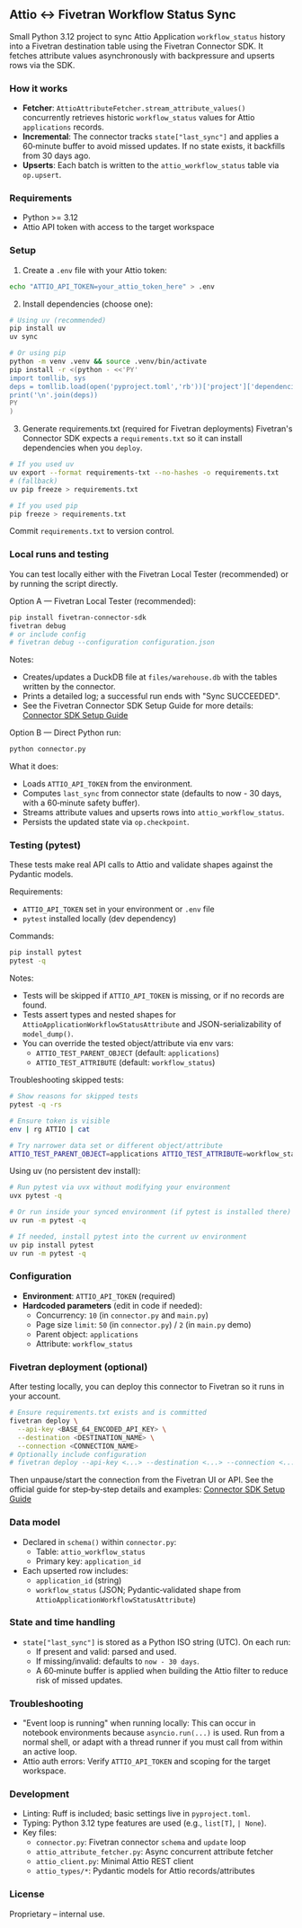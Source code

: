 ## Attio ↔ Fivetran Workflow Status Sync

Small Python 3.12 project to sync Attio Application `workflow_status` history into a Fivetran destination table using the Fivetran Connector SDK. It fetches attribute values asynchronously with backpressure and upserts rows via the SDK.

### How it works
- **Fetcher**: `AttioAttributeFetcher.stream_attribute_values()` concurrently retrieves historic `workflow_status` values for Attio `applications` records.
- **Incremental**: The connector tracks `state["last_sync"]` and applies a 60‑minute buffer to avoid missed updates. If no state exists, it backfills from 30 days ago.
- **Upserts**: Each batch is written to the `attio_workflow_status` table via `op.upsert`.

### Requirements
- Python >= 3.12
- Attio API token with access to the target workspace

### Setup
1. Create a `.env` file with your Attio token:
```bash
echo "ATTIO_API_TOKEN=your_attio_token_here" > .env
```
2. Install dependencies (choose one):
```bash
# Using uv (recommended)
pip install uv
uv sync

# Or using pip
python -m venv .venv && source .venv/bin/activate
pip install -r <(python - <<'PY'
import tomllib, sys
deps = tomllib.load(open('pyproject.toml','rb'))['project']['dependencies']
print('\n'.join(deps))
PY
)
```
3. Generate requirements.txt (required for Fivetran deployments)
Fivetran's Connector SDK expects a `requirements.txt` so it can install dependencies when you `deploy`.

```bash
# If you used uv
uv export --format requirements-txt --no-hashes -o requirements.txt
# (fallback)
uv pip freeze > requirements.txt

# If you used pip
pip freeze > requirements.txt
```
Commit `requirements.txt` to version control.


### Local runs and testing
You can test locally either with the Fivetran Local Tester (recommended) or by running the script directly.

Option A — Fivetran Local Tester (recommended):
```bash
pip install fivetran-connector-sdk
fivetran debug
# or include config
# fivetran debug --configuration configuration.json
```
Notes:
- Creates/updates a DuckDB file at `files/warehouse.db` with the tables written by the connector.
- Prints a detailed log; a successful run ends with "Sync SUCCEEDED".
- See the Fivetran Connector SDK Setup Guide for more details: [Connector SDK Setup Guide](https://fivetran.com/docs/connector-sdk/setup-guide)

Option B — Direct Python run:
```bash
python connector.py
```
What it does:
- Loads `ATTIO_API_TOKEN` from the environment.
- Computes `last_sync` from connector state (defaults to now - 30 days, with a 60‑minute safety buffer).
- Streams attribute values and upserts rows into `attio_workflow_status`.
- Persists the updated state via `op.checkpoint`.

### Testing (pytest)
These tests make real API calls to Attio and validate shapes against the Pydantic models.

Requirements:
- `ATTIO_API_TOKEN` set in your environment or `.env` file
- `pytest` installed locally (dev dependency)

Commands:
```bash
pip install pytest
pytest -q
```
Notes:
- Tests will be skipped if `ATTIO_API_TOKEN` is missing, or if no records are found.
- Tests assert types and nested shapes for `AttioApplicationWorkflowStatusAttribute` and JSON-serializability of `model_dump()`.
 - You can override the tested object/attribute via env vars:
   - `ATTIO_TEST_PARENT_OBJECT` (default: `applications`)
   - `ATTIO_TEST_ATTRIBUTE` (default: `workflow_status`)

Troubleshooting skipped tests:
```bash
# Show reasons for skipped tests
pytest -q -rs

# Ensure token is visible
env | rg ATTIO | cat

# Try narrower data set or different object/attribute
ATTIO_TEST_PARENT_OBJECT=applications ATTIO_TEST_ATTRIBUTE=workflow_status pytest -q -rs
```

Using uv (no persistent dev install):
```bash
# Run pytest via uvx without modifying your environment
uvx pytest -q

# Or run inside your synced environment (if pytest is installed there)
uv run -m pytest -q

# If needed, install pytest into the current uv environment
uv pip install pytest
uv run -m pytest -q
```

### Configuration
- **Environment**: `ATTIO_API_TOKEN` (required)
- **Hardcoded parameters** (edit in code if needed):
  - Concurrency: `10` (in `connector.py` and `main.py`)
  - Page size `limit`: `50` (in `connector.py`) / `2` (in `main.py` demo)
  - Parent object: `applications`
  - Attribute: `workflow_status`

### Fivetran deployment (optional)
After testing locally, you can deploy this connector to Fivetran so it runs in your account.

```bash
# Ensure requirements.txt exists and is committed
fivetran deploy \
  --api-key <BASE_64_ENCODED_API_KEY> \
  --destination <DESTINATION_NAME> \
  --connection <CONNECTION_NAME>
# Optionally include configuration
# fivetran deploy --api-key <...> --destination <...> --connection <...> --configuration configuration.json
```
Then unpause/start the connection from the Fivetran UI or API. See the official guide for step‑by‑step details and examples: [Connector SDK Setup Guide](https://fivetran.com/docs/connector-sdk/setup-guide)

### Data model
- Declared in `schema()` within `connector.py`:
  - Table: `attio_workflow_status`
  - Primary key: `application_id`
- Each upserted row includes:
  - `application_id` (string)
  - `workflow_status` (JSON; Pydantic‑validated shape from `AttioApplicationWorkflowStatusAttribute`)

### State and time handling
- `state["last_sync"]` is stored as a Python ISO string (UTC). On each run:
  - If present and valid: parsed and used.
  - If missing/invalid: defaults to `now - 30 days`.
  - A 60‑minute buffer is applied when building the Attio filter to reduce risk of missed updates.

### Troubleshooting
- "Event loop is running" when running locally: This can occur in notebook environments because `asyncio.run(...)` is used. Run from a normal shell, or adapt with a thread runner if you must call from within an active loop.
- Attio auth errors: Verify `ATTIO_API_TOKEN` and scoping for the target workspace.

### Development
- Linting: Ruff is included; basic settings live in `pyproject.toml`.
- Typing: Python 3.12 type features are used (e.g., `list[T]`, `| None`).
- Key files:
  - `connector.py`: Fivetran connector `schema` and `update` loop
  - `attio_attribute_fetcher.py`: Async concurrent attribute fetcher
  - `attio_client.py`: Minimal Attio REST client
  - `attio_types/*`: Pydantic models for Attio records/attributes

### License
Proprietary – internal use.


